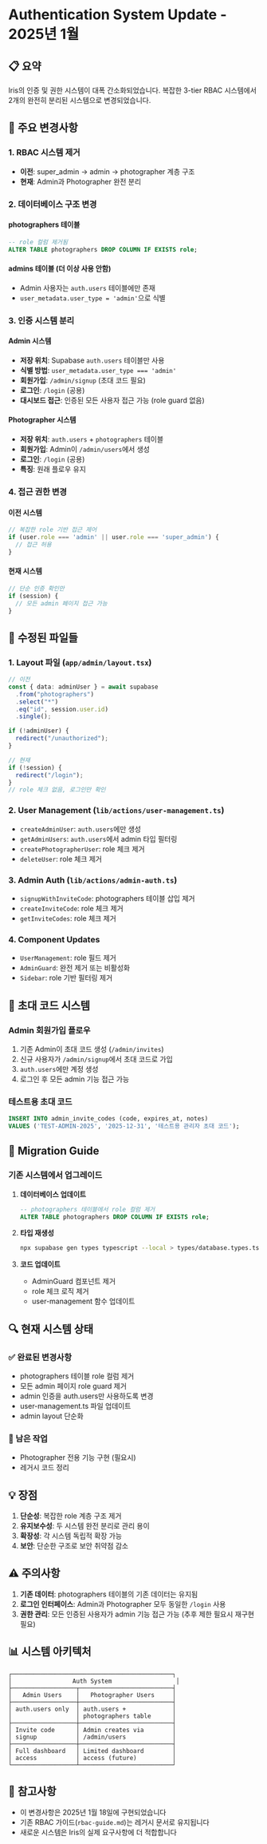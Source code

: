 # Authentication System Update - 2025년 1월

## 📋 요약
Iris의 인증 및 권한 시스템이 대폭 간소화되었습니다. 복잡한 3-tier RBAC 시스템에서 2개의 완전히 분리된 시스템으로 변경되었습니다.

## 🔄 주요 변경사항

### 1. **RBAC 시스템 제거**
- **이전**: super_admin → admin → photographer 계층 구조
- **현재**: Admin과 Photographer 완전 분리

### 2. **데이터베이스 구조 변경**

#### photographers 테이블
```sql
-- role 컬럼 제거됨
ALTER TABLE photographers DROP COLUMN IF EXISTS role;
```

#### admins 테이블 (더 이상 사용 안함)
- Admin 사용자는 `auth.users` 테이블에만 존재
- `user_metadata.user_type = 'admin'`으로 식별

### 3. **인증 시스템 분리**

#### Admin 시스템
- **저장 위치**: Supabase `auth.users` 테이블만 사용
- **식별 방법**: `user_metadata.user_type === 'admin'`
- **회원가입**: `/admin/signup` (초대 코드 필요)
- **로그인**: `/login` (공용)
- **대시보드 접근**: 인증된 모든 사용자 접근 가능 (role guard 없음)

#### Photographer 시스템
- **저장 위치**: `auth.users` + `photographers` 테이블
- **회원가입**: Admin이 `/admin/users`에서 생성
- **로그인**: `/login` (공용)
- **특징**: 원래 플로우 유지

### 4. **접근 권한 변경**

#### 이전 시스템
```typescript
// 복잡한 role 기반 접근 제어
if (user.role === 'admin' || user.role === 'super_admin') {
  // 접근 허용
}
```

#### 현재 시스템
```typescript
// 단순 인증 확인만
if (session) {
  // 모든 admin 페이지 접근 가능
}
```

## 📁 수정된 파일들

### 1. **Layout 파일** (`app/admin/layout.tsx`)
```typescript
// 이전
const { data: adminUser } = await supabase
  .from("photographers")
  .select("*")
  .eq("id", session.user.id)
  .single();

if (!adminUser) {
  redirect("/unauthorized");
}

// 현재
if (!session) {
  redirect("/login");
}
// role 체크 없음, 로그인만 확인
```

### 2. **User Management** (`lib/actions/user-management.ts`)
- `createAdminUser`: `auth.users`에만 생성
- `getAdminUsers`: `auth.users`에서 admin 타입 필터링
- `createPhotographerUser`: role 체크 제거
- `deleteUser`: role 체크 제거

### 3. **Admin Auth** (`lib/actions/admin-auth.ts`)
- `signupWithInviteCode`: photographers 테이블 삽입 제거
- `createInviteCode`: role 체크 제거
- `getInviteCodes`: role 체크 제거

### 4. **Component Updates**
- `UserManagement`: role 필드 제거
- `AdminGuard`: 완전 제거 또는 비활성화
- `Sidebar`: role 기반 필터링 제거

## 🔑 초대 코드 시스템

### Admin 회원가입 플로우
1. 기존 Admin이 초대 코드 생성 (`/admin/invites`)
2. 신규 사용자가 `/admin/signup`에서 초대 코드로 가입
3. `auth.users`에만 계정 생성
4. 로그인 후 모든 admin 기능 접근 가능

### 테스트용 초대 코드
```sql
INSERT INTO admin_invite_codes (code, expires_at, notes)
VALUES ('TEST-ADMIN-2025', '2025-12-31', '테스트용 관리자 초대 코드');
```

## 🚀 Migration Guide

### 기존 시스템에서 업그레이드
1. **데이터베이스 업데이트**
   ```sql
   -- photographers 테이블에서 role 컬럼 제거
   ALTER TABLE photographers DROP COLUMN IF EXISTS role;
   ```

2. **타입 재생성**
   ```bash
   npx supabase gen types typescript --local > types/database.types.ts
   ```

3. **코드 업데이트**
   - AdminGuard 컴포넌트 제거
   - role 체크 로직 제거
   - user-management 함수 업데이트

## 🔍 현재 시스템 상태

### ✅ 완료된 변경사항
- photographers 테이블 role 컬럼 제거
- 모든 admin 페이지 role guard 제거
- admin 인증을 auth.users만 사용하도록 변경
- user-management.ts 파일 업데이트
- admin layout 단순화

### 🔄 남은 작업
- Photographer 전용 기능 구현 (필요시)
- 레거시 코드 정리

## 💡 장점

1. **단순성**: 복잡한 role 계층 구조 제거
2. **유지보수성**: 두 시스템 완전 분리로 관리 용이
3. **확장성**: 각 시스템 독립적 확장 가능
4. **보안**: 단순한 구조로 보안 취약점 감소

## ⚠️ 주의사항

1. **기존 데이터**: photographers 테이블의 기존 데이터는 유지됨
2. **로그인 인터페이스**: Admin과 Photographer 모두 동일한 `/login` 사용
3. **권한 관리**: 모든 인증된 사용자가 admin 기능 접근 가능 (추후 제한 필요시 재구현 필요)

## 📊 시스템 아키텍처

```
┌─────────────────────────────────────────────┐
│                 Auth System                  │
├──────────────────┬──────────────────────────┤
│   Admin Users    │   Photographer Users     │
├──────────────────┼──────────────────────────┤
│ auth.users only  │ auth.users +             │
│                  │ photographers table      │
├──────────────────┼──────────────────────────┤
│ Invite code      │ Admin creates via        │
│ signup           │ /admin/users             │
├──────────────────┼──────────────────────────┤
│ Full dashboard   │ Limited dashboard        │
│ access           │ access (future)          │
└──────────────────┴──────────────────────────┘
```

## 📝 참고사항

- 이 변경사항은 2025년 1월 18일에 구현되었습니다
- 기존 RBAC 가이드(`rbac-guide.md`)는 레거시 문서로 유지됩니다
- 새로운 시스템은 Iris의 실제 요구사항에 더 적합합니다